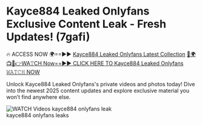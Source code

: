 # Kayce884 Leaked Onlyfans Exclusive Content Leak - Fresh Updates! (7gafi)

🔥 ACCESS NOW 🌍==►► <a href="https://tinyurl.com/3fjeunct" rel="nofollow">Kayce884 Leaked Onlyfans Latest Collection</a></h3>
[🔴🌍📺📱👉WA𝚃CH Now==►► CLICK HERE TO Kayce884 Leaked Onlyfans 𝚆𝙰𝚃𝙲𝙷 NOW](https://tinyurl.com/3fjeunct)

Unlock Kayce884 Leaked Onlyfans's private videos and photos today! Dive into the newest 2025 content updates and explore exclusive material you won’t find anywhere else.


<a href="https://tinyurl.com/3fjeunct" rel="nofollow" data-target="animated-image.originalLink"><img src="https://camo.githubusercontent.com/8a4f000d20f83aca3bf7ec5f350d767afa0574a8a352519fd8cfa583a6f93a33/68747470733a2f2f692e696d6775722e636f6d2f644a486b345a712e676966" alt="WATCH Videos" data-canonical-src="https://i.imgur.com/dJHk4Zq.gif" style="max-width: 100%; display: inline-block;" data-target="animated-image.originalImage"></a>
kayce884 onlyfans leak<br>
kayce884 onlyfans leaks